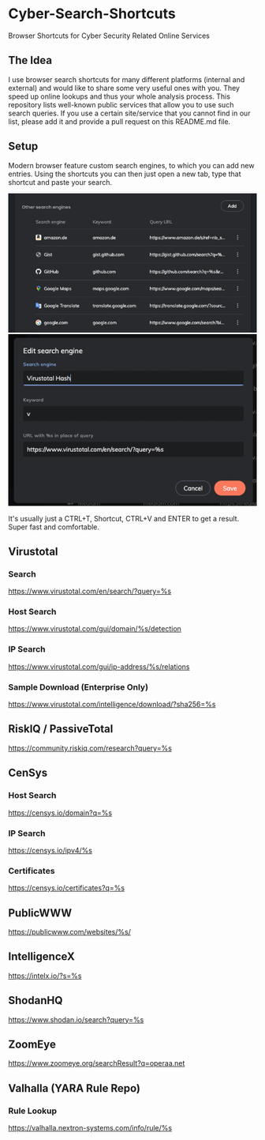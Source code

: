# Cyber-Search-Shortcuts
Browser Shortcuts for Cyber Security Related Online Services

## The Idea

I use browser search shortcuts for many different platforms (internal and external) and would like to share some very useful ones with you. They speed up online lookups and thus your whole analysis process. This repository lists well-known public services that allow you to use such search queries. If you use a certain site/service that you cannot find in our list, please add it and provide a pull request on this README.md file.  

## Setup

Modern browser feature custom search engines, to which you can add new entries. Using the shortcuts you can then just open a new tab, type that shortcut and paste your search. 

![Browser Custom Search Engines](/screens/screen1.png)
![Add Custom Search Engine](/screens/screen2.png)

It's usually just a CTRL+T, Shortcut, CTRL+V and ENTER to get a result. Super fast and comfortable. 

## Virustotal 

### Search

https://www.virustotal.com/en/search/?query=%s

### Host Search 

https://www.virustotal.com/gui/domain/%s/detection

### IP Search 

https://www.virustotal.com/gui/ip-address/%s/relations

### Sample Download (Enterprise Only)

https://www.virustotal.com/intelligence/download/?sha256=%s

## RiskIQ / PassiveTotal

https://community.riskiq.com/research?query=%s

## CenSys

### Host Search

https://censys.io/domain?q=%s

### IP Search

https://censys.io/ipv4/%s

### Certificates

https://censys.io/certificates?q=%s 

## PublicWWW

https://publicwww.com/websites/%s/

## IntelligenceX

https://intelx.io/?s=%s

## ShodanHQ

https://www.shodan.io/search?query=%s

## ZoomEye 

https://www.zoomeye.org/searchResult?q=operaa.net

## Valhalla (YARA Rule Repo)

### Rule Lookup 

https://valhalla.nextron-systems.com/info/rule/%s


